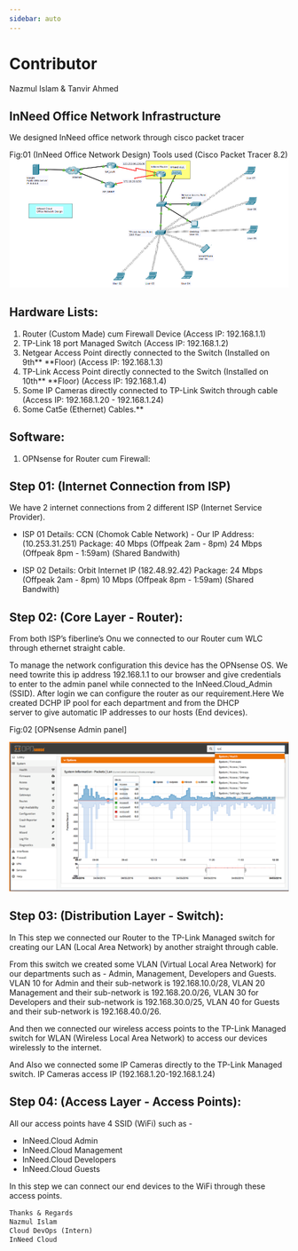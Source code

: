 ```yaml
---
sidebar: auto
---
```


# Contributor
Nazmul Islam & 
Tanvir Ahmed

## InNeed Office Network Infrastructure

We designed InNeed office network through cisco packet tracer

Fig:01 (InNeed Office Network Design) Tools used (Cisco Packet Tracer 8.2)
![InNeed Office Network Design](./cisco_packet_tracer_design.png)

## Hardware Lists:

1. Router (Custom Made) cum Firewall Device (Access IP: 192.168.1.1)
2. TP-Link 18 port Managed Switch (Access IP: 192.168.1.2)
3. Netgear Access Point directly connected to the Switch (Installed on 9th**
    **Floor) (Access IP: 192.168.1.3)
4. TP-Link Access Point directly connected to the Switch (Installed on 10th**
    **Floor) (Access IP: 192.168.1.4)
5. Some IP Cameras directly connected to TP-Link Switch through cable (Access IP: 192.168.1.20 - 192.168.1.24)
6. Some Cat5e (Ethernet) Cables.** 

## Software:

1. OPNsense for Router cum Firewall:


## Step 01: (Internet Connection from ISP)

We have 2 internet connections from 2 different ISP (Internet Service Provider).

- ISP 01 Details: 
CCN (Chomok Cable Network) - Our IP Address: (10.253.31.251)
Package: 
40 Mbps (Offpeak 2am - 8pm)
24 Mbps (Offpeak 8pm - 1:59am)
(Shared Bandwith)


- ISP 02 Details:
Orbit Internet IP (182.48.92.42)
Package: 
24 Mbps (Offpeak 2am - 8pm)
10 Mbps (Offpeak 8pm - 1:59am)
(Shared Bandwith)

## Step 02: (Core Layer - Router):

From both ISP’s fiberline’s Onu we connected to our Router cum WLC through ethernet
straight cable.

To manage the network configuration this device has the OPNsense OS.
We need towrite this ip address 192.168.1.1 to our browser and give credentials to
enter to the admin panel while connected to the InNeed.Cloud_Admin (SSID).
After login we can configure the router as our requirement.Here We created DCHP IP pool for each department and from the DHCP   
server to give automatic IP addresses to our hosts (End devices).

Fig:02 [OPNsense Admin panel]

![OPNsense Admin panel](./ScreenShot_OPNSense.png)



## Step 03: (Distribution Layer - Switch):
In This step we connected our Router to the TP-Link Managed switch for creating our
LAN (Local Area Network) by another straight through cable.

From this switch we created some VLAN (Virtual Local Area Network) for our
departments such as - Admin, Management, Developers and Guests.
VLAN 10 for Admin and their sub-network is 192.168.10.0/28, VLAN 20 Management and their sub-network is 192.168.20.0/26, VLAN 30 for Developers and their sub-network is 192.168.30.0/25, VLAN 40 for
Guests and their sub-network is 192.168.40.0/26.

And then we connected our wireless access points to the TP-Link Managed switch for
WLAN (Wireless Local Area Network) to access our devices wirelessly to the internet.

And Also we connected some IP Cameras directly to the TP-Link Managed switch. IP Cameras access IP (192.168.1.20-192.168.1.24)

## Step 04: (Access Layer - Access Points):
All our access points have 4 SSID (WiFi) such as -
- InNeed.Cloud Admin 
- InNeed.Cloud Management
- InNeed.Cloud Developers
- InNeed.Cloud Guests

In this step we can connect our end devices to the WiFi through these access points.

```
Thanks & Regards
Nazmul Islam
Cloud DevOps (Intern)
InNeed Cloud
```


